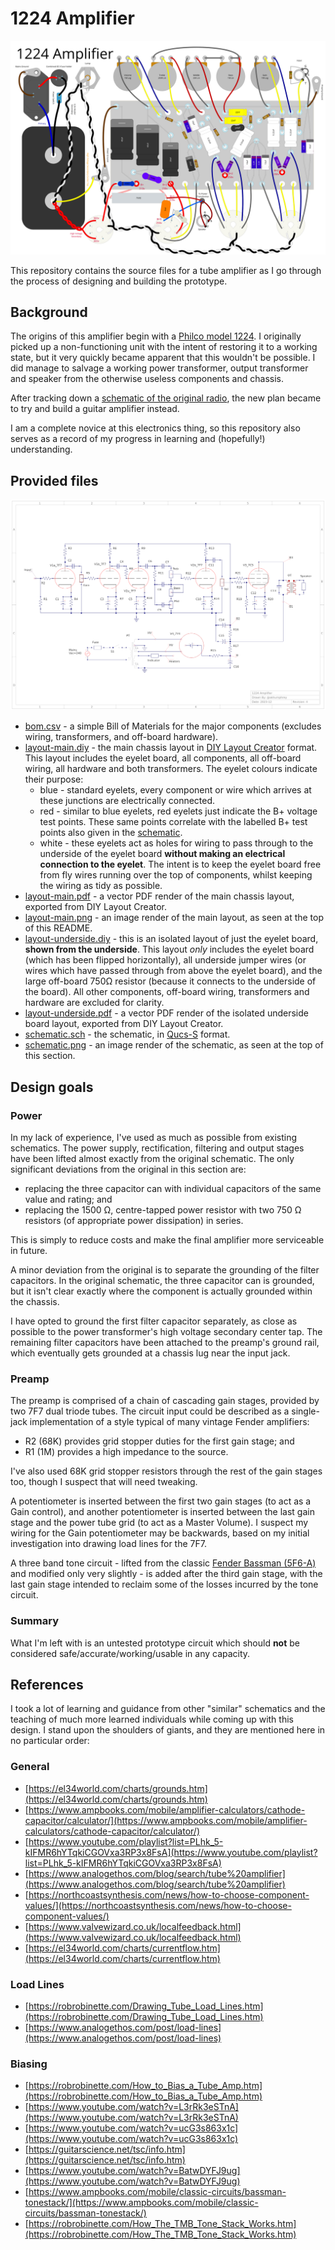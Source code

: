 # 1224 Amplifier

[![layout](layout-main.png)](layout-main.pdf)

This repository contains the source files for a tube amplifier as I go through the process of designing and building the prototype.

## Background

The origins of this amplifier begin with a [Philco model 1224](https://www.vintageradio.co.nz/model/philco/1224). I originally picked up a non-functioning unit with the intent of restoring it to a working state, but it very quickly became apparent that this wouldn't be possible. I did manage to salvage a working power transformer, output transformer and speaker from the otherwise useless components and chassis.

After tracking down a [schematic of the original radio](https://www.vintageradio.co.nz/static/images/models/philco/1224/Philco_1224_schematic.png), the new plan became to try and build a guitar amplifier instead.

I am a complete novice at this electronics thing, so this repository also serves as a record of my progress in learning and (hopefully!) understanding.

## Provided files

![schematic](schematic.png)

- [bom.csv](bom.csv) - a simple Bill of Materials for the major components (excludes wiring, transformers, and off-board hardware).
- [layout-main.diy](layout-main.diy) - the main chassis layout in [DIY Layout Creator](https://github.com/bancika/diy-layout-creator) format. This layout includes the eyelet board, all components, all off-board wiring, all hardware and both transformers. The eyelet colours indicate their purpose:
  - blue - standard eyelets, every component or wire which arrives at these junctions are electrically connected.
  - red - similar to blue eyelets, red eyelets just indicate the B+ voltage test points. These same points correlate with the labelled B+ test points also given in the [schematic](schematic.sch).
  - white - these eyelets act as holes for wiring to pass through to the underside of the eyelet board **without making an electrical connection to the eyelet**. The intent is to keep the eyelet board free from fly wires running over the top of components, whilst keeping the wiring as tidy as possible.
- [layout-main.pdf](layout-main.pdf) - a vector PDF render of the main chassis layout, exported from DIY Layout Creator.
- [layout-main.png](layout-main.png) - an image render of the main layout, as seen at the top of this README.
- [layout-underside.diy](layout-underside.diy) - this is an isolated layout of just the eyelet board, **shown from the underside**. This layout _only_ includes the eyelet board (which has been flipped horizontally), all underside jumper wires (or wires which have passed through from above the eyelet board), and the large off-board 750&#8486; resistor (because it connects to the underside of the board). All other components, off-board wiring, transformers and hardware are excluded for clarity.
- [layout-underside.pdf](layout-underside.pdf) - a vector PDF render of the isolated underside board layout, exported from DIY Layout Creator.
- [schematic.sch](schematic.sch) - the schematic, in [Qucs-S](https://ra3xdh.github.io/) format.
- [schematic.png](schematic.png) - an image render of the schematic, as seen at the top of this section.

## Design goals

### Power

In my lack of experience, I've used as much as possible from existing schematics. The power supply, rectification, filtering and output stages have been lifted almost exactly from the original schematic. The only significant deviations from the original in this section are:

- replacing the three capacitor can with individual capacitors of the same value and rating; and
- replacing the 1500 Ω, centre-tapped power resistor with two 750 Ω resistors (of appropriate power dissipation) in series.

This is simply to reduce costs and make the final amplifier more serviceable in future.

A minor deviation from the original is to separate the grounding of the filter capacitors. In the original schematic, the three capacitor can is grounded, but it isn't clear exactly where the component is actually grounded within the chassis.

I have opted to ground the first filter capacitor separately, as close as possible to the power transformer's high voltage secondary center tap. The remaining filter capacitors have been attached to the preamp's ground rail, which eventually gets grounded at a chassis lug near the input jack.

### Preamp

The preamp is comprised of a chain of cascading gain stages, provided by two 7F7 dual triode tubes. The circuit input could be described as a single-jack implementation of a style typical of many vintage Fender amplifiers:
- R2 (68K) provides grid stopper duties for the first gain stage; and
- R1 (1M) provides a high impedance to the source.

I've also used 68K grid stopper resistors through the rest of the gain stages too, though I suspect that will need tweaking.

A potentiometer is inserted between the first two gain stages (to act as a Gain control), and another potentiometer is inserted between the last gain stage and the power tube grid (to act as a Master Volume). I suspect my wiring for the Gain potentiometer may be backwards, based on my initial investigation into drawing load lines for the 7F7.

A three band tone circuit - lifted from the classic [Fender Bassman (5F6-A)](https://en.wikipedia.org/wiki/Fender_Bassman) and modified only very slightly - is added after the third gain stage, with the last gain stage intended to reclaim some of the losses incurred by the tone circuit.

### Summary

What I'm left with is an untested prototype circuit which should **not** be considered safe/accurate/working/usable in any capacity.

## References

I took a lot of learning and guidance from other "similar" schematics and the teaching of much more learned individuals while coming up with this design. I stand upon the shoulders of giants, and they are mentioned here in no particular order:

### General

- [https://el34world.com/charts/grounds.htm](https://el34world.com/charts/grounds.htm)
- [https://www.ampbooks.com/mobile/amplifier-calculators/cathode-capacitor/calculator/](https://www.ampbooks.com/mobile/amplifier-calculators/cathode-capacitor/calculator/)
- [https://www.youtube.com/playlist?list=PLhk_5-kIFMR6hYTqkiCGOVxa3RP3x8FsA](https://www.youtube.com/playlist?list=PLhk_5-kIFMR6hYTqkiCGOVxa3RP3x8FsA)
- [https://www.analogethos.com/blog/search/tube%20amplifier](https://www.analogethos.com/blog/search/tube%20amplifier)
- [https://northcoastsynthesis.com/news/how-to-choose-component-values/](https://northcoastsynthesis.com/news/how-to-choose-component-values/)
- [https://www.valvewizard.co.uk/localfeedback.html](https://www.valvewizard.co.uk/localfeedback.html)
- [https://el34world.com/charts/currentflow.htm](https://el34world.com/charts/currentflow.htm)

### Load Lines

- [https://robrobinette.com/Drawing_Tube_Load_Lines.htm](https://robrobinette.com/Drawing_Tube_Load_Lines.htm)
- [https://www.analogethos.com/post/load-lines](https://www.analogethos.com/post/load-lines)

### Biasing

- [https://robrobinette.com/How_to_Bias_a_Tube_Amp.htm](https://robrobinette.com/How_to_Bias_a_Tube_Amp.htm)
- [https://www.youtube.com/watch?v=L3rRk3eSTnA](https://www.youtube.com/watch?v=L3rRk3eSTnA)
- [https://www.youtube.com/watch?v=ucG3s863x1c](https://www.youtube.com/watch?v=ucG3s863x1c)
- [https://guitarscience.net/tsc/info.htm](https://guitarscience.net/tsc/info.htm)
- [https://www.youtube.com/watch?v=BatwDYFJ9ug](https://www.youtube.com/watch?v=BatwDYFJ9ug)
- [https://www.ampbooks.com/mobile/classic-circuits/bassman-tonestack/](https://www.ampbooks.com/mobile/classic-circuits/bassman-tonestack/)
- [https://robrobinette.com/How_The_TMB_Tone_Stack_Works.htm](https://robrobinette.com/How_The_TMB_Tone_Stack_Works.htm)
